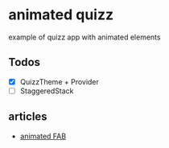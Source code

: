 # animated quizz

example of quizz app with animated elements

## Todos

- [x] QuizzTheme + Provider
- [ ] StaggeredStack

## articles

- [animated FAB](https://medium.com/@agungsurya/create-a-simple-animated-floatingactionbutton-in-flutter-2d24f37cfbcc)